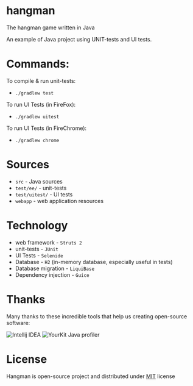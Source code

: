 hangman
=======

The hangman game written in Java

An example of Java project using UNIT-tests and UI tests.

# Commands:
To compile & run unit-tests:

* `./gradlew test`

To run UI Tests (in FireFox):
  
* `./gradlew uitest`

To run UI Tests (in FireChrome):
  
* `./gradlew chrome`



# Sources
* `src` - Java sources
* `test/ee/` - unit-tests
* `test/uitest/` - UI tests
* `webapp` - web application resources

# Technology
* web framework - `Struts 2`
* unit-tests - `JUnit`
* UI Tests - `Selenide`
* Database - `H2` (in-memory database, especially useful in tests)
* Database migration - `LiquiBase`
* Dependency injection - `Guice`


# Thanks

Many thanks to these incredible tools that help us creating open-source software:

![Intellij IDEA](http://www.jetbrains.com/idea/docs/logo_intellij_idea.png) ![YourKit Java profiler](http://selenide.org/images/yourkit.png)

# License
Hangman is open-source project and distributed under [MIT](http://choosealicense.com/licenses/mit/) license

